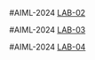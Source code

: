 #AIML-2024
[LAB-02](https://github.com/Neerajchopari/Neerajchopari-AIML_2024.git)

#AIML-2024
[LAB-03](https://github.com/Neerajchopari/Neerajchopari-AIML_2024.git)

#AIML-2024
[LAB-04](https://github.com/Neerajchopari/Neerajchopari-AIML_2024.git)
